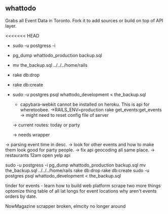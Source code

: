 ## whattodo 

Grabs all Event Data in Toronto. Fork it to add sources or build on top of API layer.

<<<<<<< HEAD
- sudo -u postgress -i
- pg_dump whattodo_production backup.sql
- mv the_backup.sql ../../../home/rails
- rake db:drop
- rake db:create
- sudo -u postgres psql whattodo_development < the_backup.sql

  - capybara-webkit cannot be installed on heroku. This is api for wheretoobee.
  ->RAILS_ENV=production rake get_events:get_events
  -> might need to reset config file of server

  -> current routes: today or party

  -> needs wrapper

-> parsing event time in desc.
-> look for other events and how to make them look good for party people.
-> fix api geocoding all same place.
-> restaurants 12am open yelp api

sudo -u postgress -i
pg_dump whattodo_production backup.sql
mv the_backup.sql ../../../home/rails
rake db:drop
rake db:create
sudo -u postgres psql whattodo_development < the_backup.sql

tinder for events - learn how to build
web platform
scrape two more things
optomize thing
table of all lat longs for event locations
why aren't events orders by date.

NowMagazine scrapper broken, elmcity no longer around

